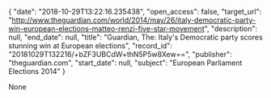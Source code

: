 {
  "date": "2018-10-29T13:22:16.235438", 
  "open_access": false, 
  "target_url": "http://www.theguardian.com/world/2014/may/26/italy-democratic-party-win-european-elections-matteo-renzi-five-star-movement", 
  "description": null, 
  "end_date": null, 
  "title": "Guardian, The: Italy's Democratic party scores stunning win at European elections", 
  "record_id": "20181029T132216/+bZF3UBCdW+thN5P5w8Xew==", 
  "publisher": "theguardian.com", 
  "start_date": null, 
  "subject": "European Parliament Elections 2014"
}

None
